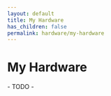 ```yaml
---
layout: default
title: My Hardware
has_children: false
permalink: hardware/my-hardware
---
```


# My Hardware

\- TODO -
